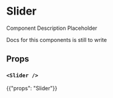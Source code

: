 # Slider

<p class="description">Component Description Placeholder</p>

Docs for this components is still to write

## Props

### `<Slider />`

{{"props": "Slider"}}